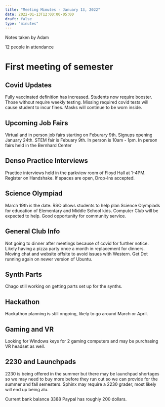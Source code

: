 ```yaml
---
title: "Meeting Minutes - January 13, 2022"
date: 2022-01-13T12:00:00-05:00
draft: false
type: "minutes"
---
```



Notes taken by Adam

12 people in attendance

# First meeting of semester

## Covid Updates

Fully vaccinated definition has increased. Students now require booster. Those without require weekly testing. Missing required covid tests will cause student to incur fines. Masks will continue to be worn inside.

## Upcoming Job Fairs

Virtual and in person job fairs starting on Feburary 9th. Signups opening January 24th. STEM fair is Febuary 9th. In person is 10am - 1pm. In person fairs held in the Bernhard Center

## Denso Practice Interviews

Practice interviews held in the parkview room of Floyd Hall at 1-4PM. Register on Handshake. If spaces are open, Drop-Ins accepted.

## Science Olympiad

March 19th is the date. RSO allows students to help plan Science Olympiads for education of Elementary and Middle School kids. Computer Club will be expected to help. Good opportunity for community service.

## General Club Info

Not going to dinner after meetings because of covid for further notice. Likely having a pizza party once a month in replacement for dinners. Moving chat and website offsite to avoid issues with Western. Get Dot running again
on newer version of Ubuntu.

## Synth Parts

Chago still working on getting parts set up for the synths.

## Hackathon

Hackathon planning is still ongoing, likely to go around March or April.

## Gaming and VR

Looking for Windows keys for 2 gaming computers and may be purchasing VR headset as well.

## 2230 and Launchpads

2230 is being offered in the summer but there may be launchpad shortages so we may need to buy more before they run out so we can provide for the summer and fall semesters. Sphinx may require a 2230 grader, most likely will end up
being alu.

Current bank balance 3388 Paypal has roughly 200 dollars.
